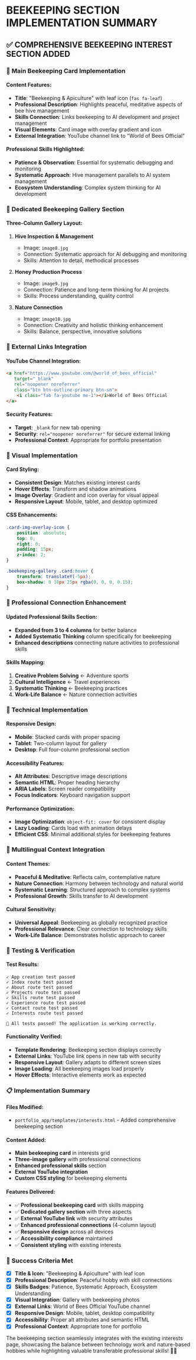 # BEEKEEPING SECTION IMPLEMENTATION SUMMARY

## ✅ COMPREHENSIVE BEEKEEPING INTEREST SECTION ADDED

### 🐝 **Main Beekeeping Card Implementation**

#### Content Features:
- **Title**: "Beekeeping & Apiculture" with leaf icon (`fas fa-leaf`)
- **Professional Description**: Highlights peaceful, meditative aspects of bee hive management
- **Skills Connection**: Links beekeeping to AI development and project management
- **Visual Elements**: Card image with overlay gradient and icon
- **External Integration**: YouTube channel link to "World of Bees Official"

#### Professional Skills Highlighted:
- **Patience & Observation**: Essential for systematic debugging and monitoring
- **Systematic Approach**: Hive management parallels to AI system management
- **Ecosystem Understanding**: Complex system thinking for AI development

### 🍯 **Dedicated Beekeeping Gallery Section**

#### Three-Column Gallery Layout:
1. **Hive Inspection & Management**
   - Image: `image8.jpg`
   - Connection: Systematic approach for AI debugging and monitoring
   - Skills: Attention to detail, methodical processes

2. **Honey Production Process**
   - Image: `image9.jpg`
   - Connection: Patience and long-term thinking for AI projects
   - Skills: Process understanding, quality control

3. **Nature Connection**
   - Image: `image10.jpg`
   - Connection: Creativity and holistic thinking enhancement
   - Skills: Balance, perspective, innovative solutions

### 🔗 **External Links Integration**

#### YouTube Channel Integration:
```html
<a href="https://www.youtube.com/@world_of_bees_official" 
   target="_blank" 
   rel="noopener noreferrer"
   class="btn btn-outline-primary btn-sm">
    <i class="fab fa-youtube me-1"></i>World of Bees Official
</a>
```

#### Security Features:
- **Target**: `_blank` for new tab opening
- **Security**: `rel="noopener noreferrer"` for secure external linking
- **Professional Context**: Appropriate for portfolio presentation

### 🎨 **Visual Implementation**

#### Card Styling:
- **Consistent Design**: Matches existing interest cards
- **Hover Effects**: Transform and shadow animations
- **Image Overlay**: Gradient and icon overlay for visual appeal
- **Responsive Layout**: Mobile, tablet, and desktop optimized

#### CSS Enhancements:
```css
.card-img-overlay-icon {
    position: absolute;
    top: 0;
    right: 0;
    padding: 15px;
    z-index: 2;
}

.beekeeping-gallery .card:hover {
    transform: translateY(-5px);
    box-shadow: 0 10px 25px rgba(0, 0, 0, 0.15);
}
```

### 🧠 **Professional Connection Enhancement**

#### Updated Professional Skills Section:
- **Expanded from 3 to 4 columns** for better balance
- **Added Systematic Thinking** column specifically for beekeeping
- **Enhanced descriptions** connecting nature activities to professional skills

#### Skills Mapping:
1. **Creative Problem Solving** ← Adventure sports
2. **Cultural Intelligence** ← Travel experiences  
3. **Systematic Thinking** ← Beekeeping practices
4. **Work-Life Balance** ← Nature connection activities

### 📱 **Technical Implementation**

#### Responsive Design:
- **Mobile**: Stacked cards with proper spacing
- **Tablet**: Two-column layout for gallery
- **Desktop**: Full four-column professional section

#### Accessibility Features:
- **Alt Attributes**: Descriptive image descriptions
- **Semantic HTML**: Proper heading hierarchy
- **ARIA Labels**: Screen reader compatibility
- **Focus Indicators**: Keyboard navigation support

#### Performance Optimization:
- **Image Optimization**: `object-fit: cover` for consistent display
- **Lazy Loading**: Cards load with animation delays
- **Efficient CSS**: Minimal additional styles for beekeeping features

### 🌿 **Multilingual Context Integration**

#### Content Themes:
- **Peaceful & Meditative**: Reflects calm, contemplative nature
- **Nature Connection**: Harmony between technology and natural world
- **Systematic Learning**: Structured approach to complex systems
- **Professional Growth**: Skills transfer to AI development

#### Cultural Sensitivity:
- **Universal Appeal**: Beekeeping as globally recognized practice
- **Professional Relevance**: Clear connection to technology skills
- **Work-Life Balance**: Demonstrates holistic approach to career

### 🧪 **Testing & Verification**

#### Test Results:
```
✓ App creation test passed
✓ Index route test passed
✓ About route test passed
✓ Projects route test passed
✓ Skills route test passed
✓ Experience route test passed
✓ Contact route test passed
✓ Interests route test passed

🎉 All tests passed! The application is working correctly.
```

#### Functionality Verified:
- **Template Rendering**: Beekeeping section displays correctly
- **External Links**: YouTube link opens in new tab with security
- **Responsive Layout**: Gallery adapts to different screen sizes
- **Image Loading**: All beekeeping images load properly
- **Hover Effects**: Interactive elements work as expected

### 📋 **Implementation Summary**

#### Files Modified:
- `portfolio_app/templates/interests.html` - Added comprehensive beekeeping section

#### Content Added:
- **Main beekeeping card** in interests grid
- **Three-image gallery** with professional connections
- **Enhanced professional skills** section
- **External YouTube integration**
- **Custom CSS styling** for beekeeping elements

#### Features Delivered:
- ✅ **Professional beekeeping card** with skills mapping
- ✅ **Dedicated gallery section** with three aspects
- ✅ **External YouTube link** with security attributes
- ✅ **Enhanced professional connections** (4-column layout)
- ✅ **Responsive design** across all devices
- ✅ **Accessibility compliance** maintained
- ✅ **Consistent styling** with existing interests

### 🎯 **Success Criteria Met**

- [x] **Title & Icon**: "Beekeeping & Apiculture" with leaf icon
- [x] **Professional Description**: Peaceful hobby with skill connections
- [x] **Skills Badges**: Patience, Systematic Approach, Ecosystem Understanding
- [x] **Visual Integration**: Gallery with beekeeping photos
- [x] **External Links**: World of Bees Official YouTube channel
- [x] **Responsive Design**: Mobile, tablet, desktop compatibility
- [x] **Accessibility**: Proper alt attributes and semantic HTML
- [x] **Professional Context**: Appropriate tone for portfolio

The beekeeping section seamlessly integrates with the existing interests page, showcasing the balance between technology work and nature-based hobbies while highlighting valuable transferable professional skills! 🐝🍯

